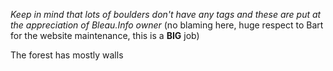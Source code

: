 _Keep in mind that lots of boulders don't have any tags and these are put at the appreciation of Bleau.Info owner_ (no blaming here, huge respect to Bart for the website maintenance, this is a **BIG** job)

The forest has mostly walls